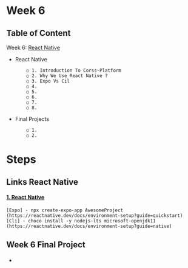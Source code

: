 # Week 6

## Table of Content

  Week 6: [React Native]()
  
  - React Native 
    ```
        ○ 1. Introduction To Corss-Platform
        ○ 2. Why We Use React Native ?
        ○ 3. Expo Vs Cil
        ○ 4. 
        ○ 5. 
        ○ 6. 
        ○ 7. 
        ○ 8.
    ```
  - Final Projects
    ```
        ○ 1. 
        ○ 2. 
    ```

# Steps
## Links React Native

#### [1. React Native](https://reactnative.dev/)
```
[Expo] - npx create-expo-app AwesomeProject (https://reactnative.dev/docs/environment-setup?guide=quickstart)
[Cli] - choco install -y nodejs-lts microsoft-openjdk11 (https://reactnative.dev/docs/environment-setup?guide=native)
```

## Week 6 Final Project
 - #### 

